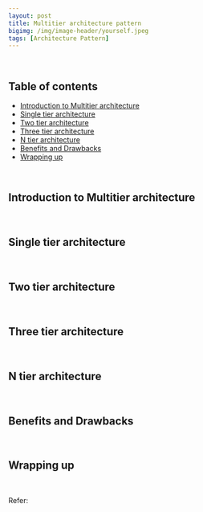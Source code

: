 ```yaml
---
layout: post
title: Multitier architecture pattern
bigimg: /img/image-header/yourself.jpeg
tags: [Architecture Pattern]
---
```





<br>

## Table of contents
- [Introduction to Multitier architecture](#introduction-to-multitier-architecture)
- [Single tier architecture](#single-tier-architecture)
- [Two tier architecture](#two-tier-architecture)
- [Three tier architecture](#three-tier-architecture)
- [N tier architecture](#n-tier-architecture)
- [Benefits and Drawbacks](#benefits-and-drawbacks)
- [Wrapping up](#wrapping-up)


<br>

## Introduction to Multitier architecture






<br>

## Single tier architecture






<br>

## Two tier architecture





<br>

## Three tier architecture




<br>

## N tier architecture




<br>

## Benefits and Drawbacks




<br>

## Wrapping up




<br>

Refer:

